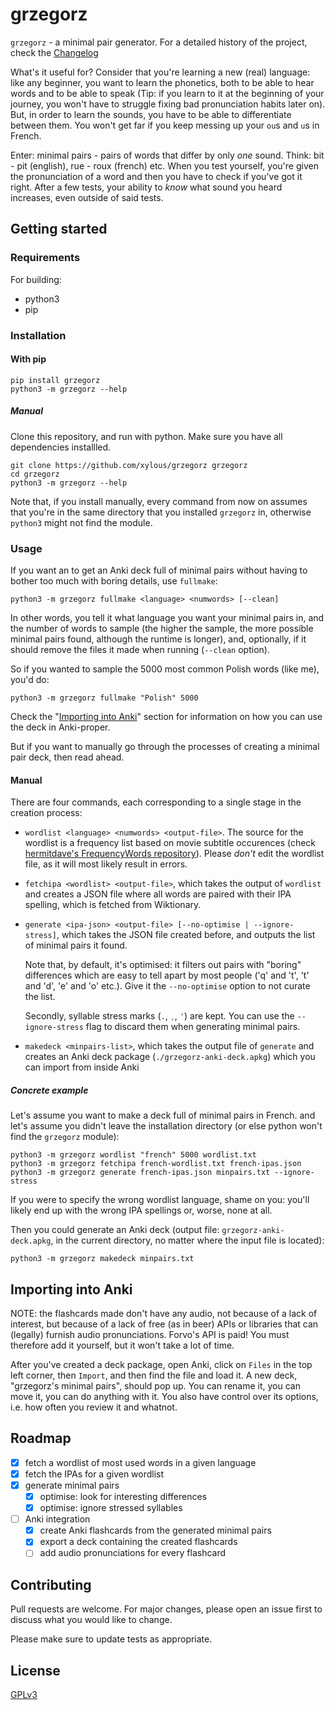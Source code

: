 # grzegorz

`grzegorz` - a minimal pair generator. For a detailed history of the project,
check the [Changelog](./Changelog.md)

What's it useful for? Consider that you're learning a new (real) language: like
any beginner, you want to learn the phonetics, both to be able to hear words and
to be able to speak (Tip: if you learn to it at the beginning of your journey,
you won't have to struggle fixing bad pronunciation habits later on). But, in
order to learn the sounds, you have to be able to differentiate between them.
You won't get far if you keep messing up your `ou`s and `u`s in French.

Enter: minimal pairs - pairs of words that differ by only *one* sound. Think:
bit - pit (english), rue - roux (french) etc. When you test yourself, you're
given the pronunciation of a word and then you have to check if you've got it
right. After a few tests, your ability to *know* what sound you heard increases,
even outside of said tests.

## Getting started

### Requirements

For building:

- python3
- pip

### Installation

#### With pip

```
pip install grzegorz
python3 -m grzegorz --help
```

##### Manual

Clone this repository, and run with python. Make sure you have all dependencies
installled.

```
git clone https://github.com/xylous/grzegorz grzegorz
cd grzegorz
python3 -m grzegorz --help
```

Note that, if you install manually, every command from now on assumes that
you're in the same directory that you installed `grzegorz` in, otherwise
`python3` might not find the module.

### Usage

If you want an to get an Anki deck full of minimal pairs without having to
bother too much with boring details, use `fullmake`:

```
python3 -m grzegorz fullmake <language> <numwords> [--clean]
```

In other words, you tell it what language you want your minimal pairs in, and
the number of words to sample (the higher the sample, the more possible minimal
pairs found, although the runtime is longer), and, optionally, if it should
remove the files it made when running (`--clean` option).

So if you wanted to sample the 5000 most common Polish words (like me), you'd
do:

```
python3 -m grzegorz fullmake "Polish" 5000
```

Check the "[Importing into Anki](#importing-into-anki)" section for information
on how you can use the deck in Anki-proper.

But if you want to manually go through the processes of creating a minimal pair
deck, then read ahead.

#### Manual

There are four commands, each corresponding to a single stage in the creation
process:

- `wordlist <language> <numwords> <output-file>`. The source for the wordlist is
    a frequency list based on movie subtitle occurences (check
    [hermitdave's FrequencyWords
    repository](https://github.com/hermitdave/FrequencyWords/tree/master/content/2016)).
    Please *don't* edit the wordlist file, as it will most likely result in errors.

- `fetchipa <wordlist> <output-file>`, which takes the output of `wordlist` and
    creates a JSON file where all words are paired with their IPA spelling,
    which is fetched from Wiktionary.

- `generate <ipa-json> <output-file> [--no-optimise | --ignore-stress]`, which
    takes the JSON file created before, and outputs the list of minimal pairs it
    found.

    Note that, by default, it's optimised: it filters out pairs with "boring"
    differences which are easy to tell apart by most people ('q' and 't', 't'
    and 'd', 'e' and 'o' etc.). Give it the `--no-optimise` option to not curate
    the list.

    Secondly, syllable stress marks (`.`, `ˌ`, `ˈ`) are kept. You can use the
    `--ignore-stress` flag to discard them when generating minimal pairs.

- `makedeck <minpairs-list>`, which takes the output file of `generate` and
    creates an Anki deck package (`./grzegorz-anki-deck.apkg`) which you can
    import from inside Anki

##### Concrete example

Let's assume you want to make a deck full of minimal pairs in French.
and let's assume you didn't leave the installation directory (or else python
won't find the `grzegorz` module):

```
python3 -m grzegorz wordlist "french" 5000 wordlist.txt
python3 -m grzegorz fetchipa french-wordlist.txt french-ipas.json
python3 -m grzegorz generate french-ipas.json minpairs.txt --ignore-stress
```

If you were to specify the wrong wordlist language, shame on you: you'll likely end
up with the wrong IPA spellings or, worse, none at all.

Then you could generate an Anki deck (output file: `grzegorz-anki-deck.apkg`, in
the current directory, no matter where the input file is located):

```
python3 -m grzegorz makedeck minpairs.txt
```

## Importing into Anki

NOTE: the flashcards made don't have any audio, not because of a lack of
interest, but because of a lack of free (as in beer) APIs or libraries that can
(legally) furnish audio pronunciations. Forvo's API is paid! You must therefore
add it yourself, but it won't take a lot of time.

After you've created a deck package, open Anki, click on `Files` in the top left
corner, then `Import`, and then find the file and load it. A new deck,
"grzegorz's minimal pairs", should pop up. You can rename it, you can move it,
you can do anything with it. You also have control over its options, i.e. how
often you review it and whatnot.

## Roadmap

- [x] fetch a wordlist of most used words in a given language
- [x] fetch the IPAs for a given wordlist
- [x] generate minimal pairs
    - [x] optimise: look for interesting differences
    - [x] optimise: ignore stressed syllables
- [ ] Anki integration
    - [x] create Anki flashcards from the generated minimal pairs
    - [x] export a deck containing the created flashcards
    - [ ] add audio pronunciations for every flashcard

## Contributing

Pull requests are welcome. For major changes, please open an issue first to
discuss what you would like to change.

Please make sure to update tests as appropriate.

## License

[GPLv3](./LICENSE)
